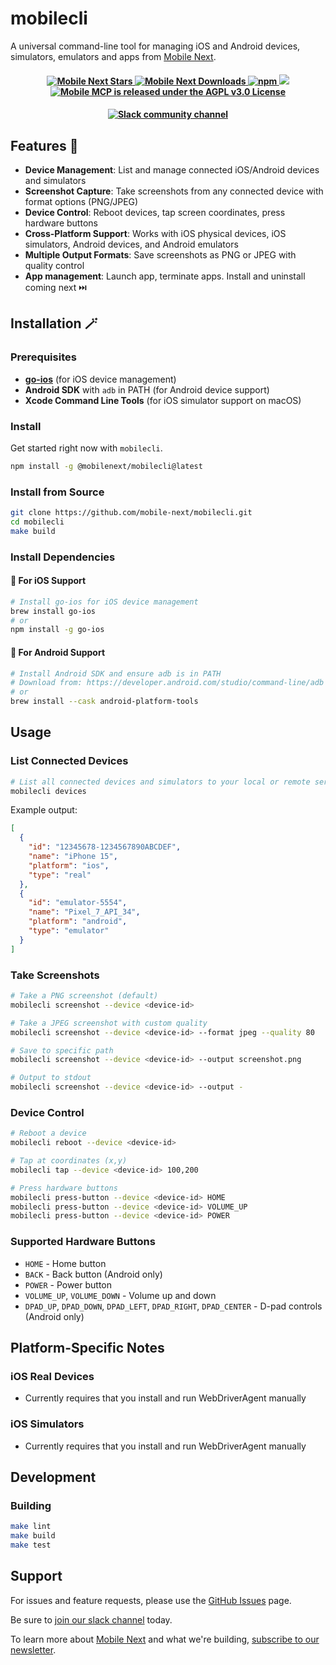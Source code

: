 # mobilecli 

A universal command-line tool for managing iOS and Android devices, simulators, emulators and apps from [Mobile Next](https://github.com/mobile-next/). 

<h4 align="center">
<a href="https://github.com/mobile-next/mobilecli">
    <img src="https://img.shields.io/github/stars/mobile-next/mobilecli" alt="Mobile Next Stars" />
  </a>  
 <a href="https://github.com/mobile-next/mobilecli">
    <img src="https://img.shields.io/github/contributors/mobile-next/mobilecli?color=green" alt="Mobile Next Downloads" />
  </a>
  <a href="https://www.npmjs.com/package/@mobilenext/mobilecli">
    <img src="https://img.shields.io/npm/dm/@mobilenext/mobilecli?logo=npm&style=flat&color=red" alt="npm">
  </a>
<a href="https://github.com/mobile-next/mobilecli/releases">
    <img src="https://img.shields.io/github/release/mobile-next/mobilecli">
  </a>
<a href="https://github.com/mobile-next/mobilecli/blob/main/LICENSE">
    <img src="https://img.shields.io/badge/license-AGPL v3.0-blue.svg" alt="Mobile MCP is released under the AGPL v3.0 License">
  </a> 
  
</p>

<h4 align="center">
<a href="http://mobilenexthq.com/join-slack">
    <img src="https://img.shields.io/badge/join-Slack-blueviolet?logo=slack&style=flat" alt="Slack community channel" />
</a>	
</p>


## Features 🚀

- **Device Management**: List and manage connected iOS/Android devices and simulators
- **Screenshot Capture**: Take screenshots from any connected device with format options (PNG/JPEG)
- **Device Control**: Reboot devices, tap screen coordinates, press hardware buttons
- **Cross-Platform Support**: Works with iOS physical devices, iOS simulators, Android devices, and Android emulators
- **Multiple Output Formats**: Save screenshots as PNG or JPEG with quality control
- **App management**: Launch app, terminate apps. Install and uninstall coming next ⏭️

## Installation 🪄

### Prerequisites

- [**go-ios**](https://github.com/danielpaulus/go-ios) (for iOS device management)
- **Android SDK** with `adb` in PATH (for Android device support)
- **Xcode Command Line Tools** (for iOS simulator support on macOS)

### Install

Get started right now with `mobilecli`. 

```bash
npm install -g @mobilenext/mobilecli@latest
```

### Install from Source

```bash
git clone https://github.com/mobile-next/mobilecli.git
cd mobilecli
make build
```

### Install Dependencies

#### 🍎 For iOS Support 
```bash
# Install go-ios for iOS device management
brew install go-ios
# or
npm install -g go-ios
```

#### 🤖 For Android Support
```bash
# Install Android SDK and ensure adb is in PATH
# Download from: https://developer.android.com/studio/command-line/adb
# or
brew install --cask android-platform-tools
```

## Usage

### List Connected Devices

```bash
# List all connected devices and simulators to your local or remote server
mobilecli devices
```

Example output:
```json
[
  {
    "id": "12345678-1234567890ABCDEF",
    "name": "iPhone 15",
    "platform": "ios",
    "type": "real"
  },
  {
    "id": "emulator-5554",
    "name": "Pixel_7_API_34",
    "platform": "android", 
    "type": "emulator"
  }
]
```

### Take Screenshots

```bash
# Take a PNG screenshot (default)
mobilecli screenshot --device <device-id>

# Take a JPEG screenshot with custom quality
mobilecli screenshot --device <device-id> --format jpeg --quality 80

# Save to specific path
mobilecli screenshot --device <device-id> --output screenshot.png

# Output to stdout
mobilecli screenshot --device <device-id> --output -
```

### Device Control

```bash
# Reboot a device
mobilecli reboot --device <device-id>

# Tap at coordinates (x,y)
mobilecli tap --device <device-id> 100,200

# Press hardware buttons
mobilecli press-button --device <device-id> HOME
mobilecli press-button --device <device-id> VOLUME_UP
mobilecli press-button --device <device-id> POWER
```

### Supported Hardware Buttons

- `HOME` - Home button
- `BACK` - Back button (Android only)
- `POWER` - Power button
- `VOLUME_UP`, `VOLUME_DOWN` - Volume up and down
- `DPAD_UP`, `DPAD_DOWN`, `DPAD_LEFT`, `DPAD_RIGHT`, `DPAD_CENTER` - D-pad controls (Android only)

## Platform-Specific Notes

### iOS Real Devices
- Currently requires that you install and run WebDriverAgent manually

### iOS Simulators  
- Currently requires that you install and run WebDriverAgent manually

## Development

### Building

```bash
make lint
make build
make test
```

## Support

For issues and feature requests, please use the [GitHub Issues](https://github.com/mobile-next/mobilecli/issues) page. 

Be sure to <a href="http://mobilenexthq.com/join-slack">join our slack channel</a> today.

To learn more about <a href="https://mobilenexthq.com/">Mobile Next</a> and what we're building, <a href="https://mobilenexthq.com/#newsletter">subscribe to our newsletter</a>.

